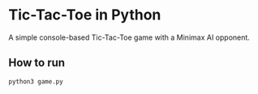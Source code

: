 # Tic-Tac-Toe in Python

A simple console-based Tic-Tac-Toe game with a Minimax AI opponent.

## How to run

```bash
python3 game.py